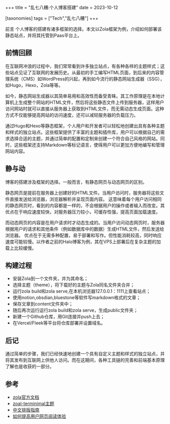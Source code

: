 +++
title = "乱七八糟:个人博客搭建"
date = 2023-10-12

[taxonomies]
tags = ["Tech","乱七八糟"]
+++


前言 个人博客的搭建有诸多框架的选择。本文以Zola框架为例，介绍如何部署该静态站点，并将其托管到Paas平台上。
<!-- more -->
## 前情回顾
在互联网冲浪的过程中，我们常常看到许多独立站点，有各种各样的主题样式；这些站点见证了互联网的发展历史。从最初的手工编写HTML页面，到后来的内容管理系统（CMS）如WordPress的兴起，再到如今流行的静态网站生成器（SSG），如Hugo，Hexo，Zola等等。

如今，静态网站生成器以其简单易用和高效性而备受青睐。其工作原理是在本地计算机上生成整个网站的HTML文件，然后将这些静态文件上传到服务器，这样用户访问网站时就可以直接从服务器上获取到HTML文件，而无需动态生成页面。这种方式不仅能够提高网站的访问速度，还可以减轻服务器的负载压力。

通过Hugo和Hexo等静态框架，个人用户和开发者可以轻松地创建出具有各种主题和样式的独立站点。这些框架提供了丰富的主题和插件库，用户可以根据自己的需求选择合适的主题，并通过简单的配置和定制来创建一个符合自己风格的网站。同时，这些框架还支持Markdown等标记语言，使得用户可以更加方便地编写和管理网站内容。

## 静与动

博客的搭建涉及框架的选择。一般而言，有静态网页与动态网页的区别。

静态网页是提前在服务器上创建好的HTML文件。当用户访问时，服务器将这些文件直接发送给浏览器，浏览器解析并呈现页面内容。
这意味着每个用户访问相同的静态网页时，看到的内容都是一样的，不会根据用户的操作或者输入而改变。其优点在于响应速度较快，对服务器压力较小，可缓存性强，提高页面加载速度。

而动态网页的内容是在用户请求时才动态生成的。当用户访问动态网页时，服务器根据用户的请求和其他条件（例如数据库中的数据）生成HTML文件，然后发送给浏览器。
优点在于无需多种配置，易于部署和写作。但性能消耗较高，同时响应速度可能较慢。以作者之前的Halo博客为例，其在VPS上部署后在复杂主题的加载上比较缓慢。

## 构建过程
- 安装Zola到一个文件夹，并为其命名；
- 选择主题（theme），将下载好的主题与Zola同名文件夹合并；
- 运行zola build和zola serve,在本机浏览器127.0.0.1：1111上查看站点；
- 使用notion,obsdian,bluestone等软件写markdown格式的文章；
- 保存文章到content文件夹中；
- 随后再次运行运行zola build和zola serve，生成public文件夹；
- 新建一个Github仓库，用Git连接并push上去；
- 在Vercel/Fleek等平台将仓库部署并设置域名。

## 后记
通过简单的步骤，我们已经快速地创建一个具有自定义主题和样式的独立站点，并将其发布到互联网上供他人访问。而在这期间，各种工具链的完善和前端基本原理了解也是收获的一部分。


## 参考
- [zola官方文档](https://www.getzola.org/documentation/getting-started/overview/)
- [zoal-terminimal主题](https://github.com/pawroman/zola-theme-terminimal)
- [中文排版指南](https://github.com/aaranxu/chinese-copywriting-guidelines)
- [如何提高用户网页阅读体验](https://atpx.com/blog/improving-online-reading-experience/)